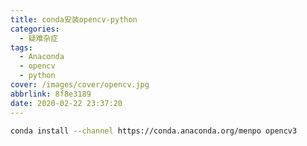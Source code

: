 ```yaml
---
title: conda安装opencv-python
categories:
  - 疑难杂症
tags:
  - Anaconda
  - opencv
  - python
cover: /images/cover/opencv.jpg
abbrlink: 8f8e3189
date: 2020-02-22 23:37:20
---
```



```bash
conda install --channel https://conda.anaconda.org/menpo opencv3
```